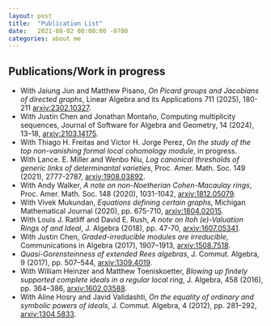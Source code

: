 ```yaml
---
layout: post
title:  "Publication List"
date:   2021-08-02 00:00:00 -0700
categories: about me
---
```

## Publications/Work in progress
* With Jaiung Jun and Matthew Pisano, *On Picard groups and Jacobians of directed graphs*, 
Linear Algebra and its Applications 711 (2025), 180-211 [arxiv:2302.10327](https://arxiv.org/abs/2302.10327).
* With Justin Chen and Jonathan Montaño, Computing multiplicity sequences, Journal of Software for Algebra and Geometry, 14 (2024), 13–18, [arxiv:2103.14175](https://arxiv.org/abs/2103.14175).
* With Thiago H. Freitas and Victor H. Jorge Perez, *On the study of the top non-vanishing formal local cohomology module*, in progress.
* With Lance. E. Miller and Wenbo Niu, *Log canonical thresholds of generic links of determinantal varieties*, Proc. Amer. Math. Soc. 149 (2021), 2777-2787, [arxiv:1908.03892](https://www.arxiv.com/abs/1908.03892).
* With Andy Walker, *A note on non-Noetherian Cohen-Macaulay rings*, Proc. Amer. Math. Soc.  148 (2020), 1031-1042, [arxiv:1812.05079](https://www.arxiv.com/abs/1812.05079). 
* With Vivek Mukundan, *Equations defining certain graphs*, Michigan Mathematical Journal (2020), pp. 675-710, [arxiv:1804.02015](https://www.arxiv.com/abs/1804.02015).
* With Louis J. Ratliff and David E. Rush, *A note on Itoh (e)-Valuation Rings of and Ideal*, J. Algebra (2018), pp. 47-70, [arxiv:1607.05341](https://www.arxiv.com/abs/1607.05341).
* With Justin Chen, *Graded-irreducible modules are irreducible*, Communications in Algebra (2017), 1907–1913, [arxiv:1508.7518](https://www.arxiv.com/abs/1508.7518).
* *Quasi-Gorensteinness of extended Rees algebras*, J. Commut. Algebra, 9 (2017), pp. 507–544, [arxiv:1309.4019](https://www.arxiv.com/abs/1309.4019).
* With William Heinzer and Matthew Toeniskoetter, *Blowing up finitely supported complete ideals in a regular local ring*,  J. Algebra, 458 (2016), pp. 364–386, [arxiv:1602.03588](https://www.arxiv.com/abs/1602.03588). 
* With Aline Hosry and Javid Validashti, *On the equality of ordinary and symbolic powers of ideals*, J. Commut. Algebra, 4 (2012), pp. 281–292,  [arxiv:1304.5833](https://www.arxiv.com/abs/1304.5833).

<!-- Check out the [Jekyll docs][jekyll-docs] for more info on how to get the most out of Jekyll. File all bugs/feature requests at [Jekyll’s GitHub repo][jekyll-gh]. If you have questions, you can ask them on [Jekyll Talk][jekyll-talk].

[jekyll-docs]: https://jekyllrb.com/docs/home
[jekyll-gh]:   https://github.com/jekyll/jekyll
[jekyll-talk]: https://talk.jekyllrb.com/ -->
